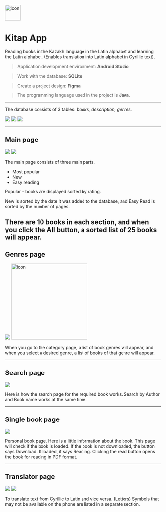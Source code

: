 <img src="readme/icon.png" alt="icon" width="50"/> 

# Kitap App

Reading books in the Kazakh language in the Latin alphabet and learning the Latin alphabet. (Enables translation into Latin alphabet in Cyrillic text).

> Application development environment: __Android Studio__

> Work with the database: __SQLite__

> Create a project design: __Figma__

> The programming language used in the project is __Java__.
---
The database consists of 3 tables: _books, description, genres._

![](readme/books.png) ![](readme/description.png) ![](readme/genres.png)

---
## Main page

![](readme/mainpage.gif) ![](readme/mainpagemore.gif)

The main page consists of three main parts.
* Most popular
* New
* Easy reading

Popular - books are displayed sorted by rating.

New is sorted by the date it was added to the database, and Easy Read is sorted by the number of pages.

There are 10 books in each section, and when you click the All button, a sorted list of 25 books will appear.
---
## Genres page

![](readme/genrespage.gif) <img src="readme/genrespagemore.jpg" alt="icon" width="246"/> 


When you go to the category page, a list of book genres will appear, and when you select a desired genre, a list of books of that genre will appear.

---

## Search page

![](readme/searchpage.gif)

Here is how the search page for the required book works. Search by Author and Book name works at the same time.

---

## Single book page

![](readme/singlebookpage.gif)

Personal book page. Here is a little information about the book.
This page will check if the book is loaded. If the book is not downloaded, the button says Download. If loaded, it says Reading. Clicking the read button opens the book for reading in PDF format.

---


## Translator page

![](readme/translatepage1.gif) ![](readme/translatepage2.gif)

To translate text from Cyrillic to Latin and vice versa. (Letters) Symbols that may not be available on the phone are listed in a separate section.




